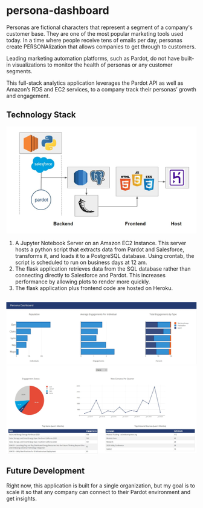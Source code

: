 # persona-dashboard

Personas are fictional characters that represent a segment of a company's customer base. They are one of the most popular marketing tools used today. In a time where people receive tens of emails per day, personas create PERSONAlization that allows companies to get through to customers. 

Leading marketing automation platforms, such as Pardot, do not have built-in visualizations to monitor the health of personas or any customer segments.

This full-stack analytics application leverages the Pardot API as well as Amazon’s RDS and EC2 services, to a company track their personas’ growth and engagement.

## Technology Stack
<img src= "https://github.com/JohnvanZalk/persona-dashboard/blob/master/images/technology_diagram.JPG" width="700">

1. A Jupyter Notebook Server on an Amazon EC2 Instance. This server hosts a python script that extracts data from Pardot and Salesforce, transforms it, and loads it to a PostgreSQL database. Using crontab, the script is scheduled to run on business days at 12 am.
2. The flask application retrieves data from the SQL database rather than connecting directly to Salesforce and Pardot. This increases performance by allowing plots to render more quickly.
3. The flask application plus frontend code are hosted on Heroku.

##

<img src= "https://github.com/JohnvanZalk/persona-dashboard/blob/master/images/dash_1.JPG" width="700">
<img src= "https://github.com/JohnvanZalk/persona-dashboard/blob/master/images/dash_2.JPG" width="700">

## Future Development
Right now, this application is built for a single organization, but my goal is to scale it so that any company can connect to their Pardot environment and get insights.

